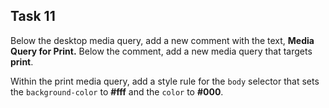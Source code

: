 ## Task 11
Below the desktop media query, add a new comment with the text, **Media Query for Print.** Below the comment, add a new media query that targets **print**.

Within the print media query, add a style rule for the `body` selector that sets the `background-color` to **#fff** and the `color` to **#000**. 